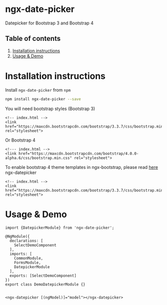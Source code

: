 # ngx-date-picker 
Datepicker for Bootstrap 3 and Bootstrap 4


## Table of contents 
1. [Installation instructions](#installation-instructions)
2. [Usage & Demo](#usage--demo)


# Installation instructions

Install `ngx-date-picker` from `npm`
```bash
npm install ngx-date-picker --save
```

You will need bootstrap styles (Bootstrap 3)

```
<!-- index.html -->
<link href="https://maxcdn.bootstrapcdn.com/bootstrap/3.3.7/css/bootstrap.min.css" rel="stylesheet">
```

Or Bootstrap 4
```
<!--- index.html -->
<link href="https://maxcdn.bootstrapcdn.com/bootstrap/4.0.0-alpha.6/css/bootstrap.min.css" rel="stylesheet">
```
To enable bootstrap 4 theme templates in ngx-bootstrap, please read
[here](https://github.com/valor-software/ngx-bootstrap/blob/development/docs/getting-started/bootstrap4.md)
ngx-datepicker
```
<!-- index.html -->
<link href="https://maxcdn.bootstrapcdn.com/bootstrap/3.3.7/css/bootstrap.min.css" rel="stylesheet">
```


# Usage & Demo

 ```
 import {DatepickerModule} from 'ngx-date-picker';
 
 @NgModule({
   declarations: [
     SelectDemoComponent
   ],
   imports: [
     CommonModule,
     FormsModule,
     DatepickerModule
   ],
   exports: [SelectDemoComponent]
 })
 export class DemoDatepickerModule {}

 
 <ngx-datepicker [(ngModel)]="model"></ngx-datepicker>
 ```
